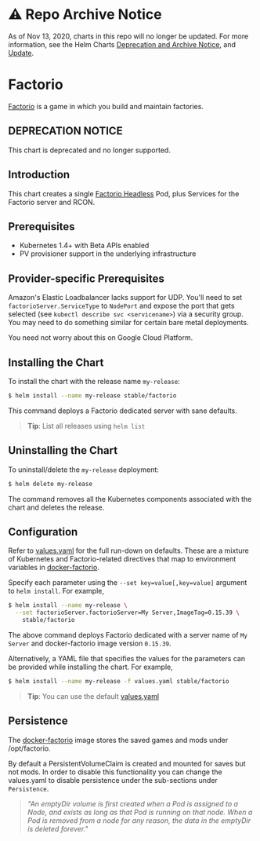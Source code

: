 # ⚠️ Repo Archive Notice

As of Nov 13, 2020, charts in this repo will no longer be updated.
For more information, see the Helm Charts [Deprecation and Archive Notice](https://github.com/helm/charts#%EF%B8%8F-deprecation-and-archive-notice), and [Update](https://helm.sh/blog/charts-repo-deprecation/).

# Factorio

[Factorio](https://www.factorio.com/) is a game in which you build and maintain factories.

## DEPRECATION NOTICE

This chart is deprecated and no longer supported.

## Introduction

This chart creates a single [Factorio Headless](https://www.factorio.com/download-headless) Pod, plus Services for the Factorio server and RCON.

## Prerequisites

- Kubernetes 1.4+ with Beta APIs enabled
- PV provisioner support in the underlying infrastructure

## Provider-specific Prerequisites

Amazon's Elastic Loadbalancer lacks support for UDP. You'll need to set `factorioServer.ServiceType` to `NodePort` and expose the port that gets selected (see `kubectl describe svc <servicename>`) via a security group. You may need to do something similar for certain bare metal deployments.

You need not worry about this on Google Cloud Platform.

## Installing the Chart

To install the chart with the release name `my-release`:

```bash
$ helm install --name my-release stable/factorio
```

This command deploys a Factorio dedicated server with sane defaults.

> **Tip**: List all releases using `helm list`

## Uninstalling the Chart

To uninstall/delete the `my-release` deployment:

```bash
$ helm delete my-release
```

The command removes all the Kubernetes components associated with the chart and deletes the release.

## Configuration

Refer to [values.yaml](values.yaml) for the full run-down on defaults. These are a mixture of Kubernetes and Factorio-related directives that map to environment variables in [docker-factorio](https://github.com/games-on-k8s/docker-factorio).

Specify each parameter using the `--set key=value[,key=value]` argument to `helm install`. For example,

```bash
$ helm install --name my-release \
  --set factorioServer.factorioServer=My Server,ImageTag=0.15.39 \
    stable/factorio
```

The above command deploys Factorio dedicated with a server name of `My Server` and docker-factorio image version `0.15.39`.

Alternatively, a YAML file that specifies the values for the parameters can be provided while installing the chart. For example,

```bash
$ helm install --name my-release -f values.yaml stable/factorio
```

> **Tip**: You can use the default [values.yaml](values.yaml)

## Persistence

The [docker-factorio](https://github.com/games-on-k8s/docker-factorio) image stores the saved games and mods under /opt/factorio.

By default a PersistentVolumeClaim is created and mounted for saves but not mods. In order to disable this functionality
you can change the values.yaml to disable persistence under the sub-sections under `Persistence`.

> *"An emptyDir volume is first created when a Pod is assigned to a Node, and exists as long as that Pod is running on that node. When a Pod is removed from a node for any reason, the data in the emptyDir is deleted forever."*
